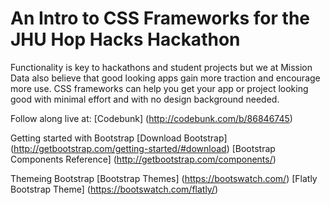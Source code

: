 # An Intro to CSS Frameworks for the JHU Hop Hacks Hackathon
Functionality is key to hackathons and student projects but we at Mission Data also believe that good looking apps gain more traction and encourage more use. CSS frameworks can help you get your app or project looking good with minimal effort and with no design background needed. 

Follow along live at:
[Codebunk] (http://codebunk.com/b/86846745)

Getting started with Bootstrap
[Download Bootstrap] (http://getbootstrap.com/getting-started/#download)
[Bootstrap Components Reference] (http://getbootstrap.com/components/)

Themeing Bootstrap
[Bootstrap Themes] (https://bootswatch.com/)
[Flatly Bootstrap Theme] (https://bootswatch.com/flatly/)





